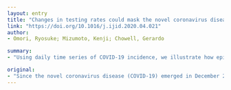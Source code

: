 ```yaml
---
layout: entry
title: "Changes in testing rates could mask the novel coronavirus disease (COVID-19) growth rate"
link: "https://doi.org/10.1016/j.ijid.2020.04.021"
author:
- Omori, Ryosuke; Mizumoto, Kenji; Chowell, Gerardo

summary:
- "Using daily time series of COVID-19 incidence, we illustrate how epidemic curves may not always reflect the true epidemic growth rate due to changes in testing capacity during the early epidemic phase. Many studies have quantified the outbreak growth rate using time-series of reported cases during early phase of the outbreak to estimate the basic reproduction number, R0."

original:
- "Since the novel coronavirus disease (COVID-19) emerged in December 2019 in China, it has rapidly propagated to around the world, leading to one of the most significant pandemic events of recent history. Deriving reliable estimates of the COVID-19 epidemic growth rate is quite important to guide the timing and intensity of intervention strategies. Indeed, many studies have quantified the epidemic growth rate using time-series of reported cases during the early phase of the outbreak to estimate the basic reproduction number, R0. Using daily time series of COVID-19 incidence, we illustrate how epidemic curves of reported cases may not always reflect the true epidemic growth rate due to changes in testing rates, which could be influenced by limited diagnostic testing capacity during the early epidemic phase."
---
```


